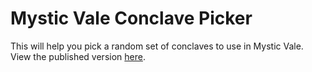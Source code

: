 Mystic Vale Conclave Picker
===========================

This will help you pick a random set of conclaves to use in Mystic Vale.
View the published version [here](https://kbarnes3.github.io/MysticVale/).

